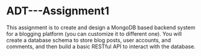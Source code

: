 # ADT---Assignment1
This assignment is to create and design a MongoDB based backend system for a blogging platform (you can customize it to different one). You will create a database schema to store blog posts, user accounts, and comments, and then build a basic RESTful API to interact with the database.
